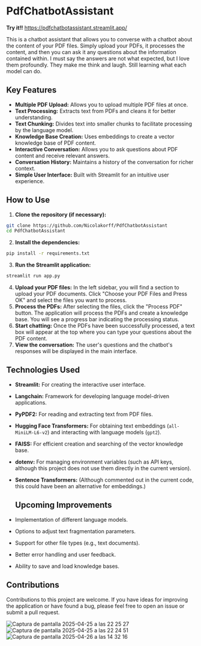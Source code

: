 # PdfChatbotAssistant

**Try it!!** https://pdfchatbotassistant.streamlit.app/

This is a chatbot assistant that allows you to converse with a chatbot about the content of your PDF files. Simply upload your PDFs, it processes the content, and then you can ask it any questions about the information contained within.
I must say the answers are not what expected, but I love them profoundly. They make me think and laugh. Still learning what each model can do.

## Key Features

- **Multiple PDF Upload:** Allows you to upload multiple PDF files at once.
- **Text Processing:** Extracts text from PDFs and cleans it for better understanding.
- **Text Chunking:** Divides text into smaller chunks to facilitate processing by the language model.
- **Knowledge Base Creation:** Uses embeddings to create a vector knowledge base of PDF content.
- **Interactive Conversation:** Allows you to ask questions about PDF content and receive relevant answers.
- **Conversation History:** Maintains a history of the conversation for richer context.
- **Simple User Interface:** Built with Streamlit for an intuitive user experience.

## How to Use

1. **Clone the repository (if necessary):**
```bash
git clone https://github.com/Nicolakorff/PdfChatbotAssistant
cd PdfChatbotAssistant
```
2. **Install the dependencies:**
```bash
pip install -r requirements.txt
```
3. **Run the Streamlit application:**
```bash
streamlit run app.py
```
4. **Upload your PDF files:** In the left sidebar, you will find a section to upload your PDF documents. Click "Choose your PDF Files and Press OK" and select the files you want to process.
5. **Process the PDFs:** After selecting the files, click the "Process PDF" button. The application will process the PDFs and create a knowledge base. You will see a progress bar indicating the processing status.
6. **Start chatting:** Once the PDFs have been successfully processed, a text box will appear at the top where you can type your questions about the PDF content.
7. **View the conversation:** The user's questions and the chatbot's responses will be displayed in the main interface.

## Technologies Used

- **Streamlit:** For creating the interactive user interface.
- **Langchain:** Framework for developing language model-driven applications.
- **PyPDF2:** For reading and extracting text from PDF files.
- **Hugging Face Transformers:** For obtaining text embeddings (`all-MiniLM-L6-v2`) and interacting with language models (`gpt2`).
- **FAISS:** For efficient creation and searching of the vector knowledge base.
- **dotenv:** For managing environment variables (such as API keys, although this project does not use them directly in the current version).
- **Sentence Transformers:** (Although commented out in the current code, this could have been an alternative for embeddings.)

  ## Upcoming Improvements

- Implementation of different language models.
- Options to adjust text fragmentation parameters.
- Support for other file types (e.g., text documents).
- Better error handling and user feedback.
- Ability to save and load knowledge bases.

## Contributions

Contributions to this project are welcome. If you have ideas for improving the application or have found a bug, please feel free to open an issue or submit a pull request.

![Captura de pantalla 2025-04-25 a las 22 25 27](https://github.com/user-attachments/assets/f6932d85-d46f-4aba-9fdc-1d3f4c7e2359)
![Captura de pantalla 2025-04-25 a las 22 24 51](https://github.com/user-attachments/assets/e8289f79-fd32-41a4-b8f1-2ae6026709dc)
![Captura de pantalla 2025-04-26 a las 14 32 16](https://github.com/user-attachments/assets/3f61afb0-8919-42b2-bd3c-3b9222f1b2bb)

